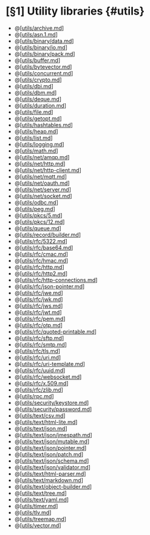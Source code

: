 [§1] Utility libraries {#utils}
=============

* @[[utils/archive.md](utils/archive.md)]
* @[[utils/asn.1.md](utils/asn.1.md)]
* @[[utils/binary/data.md](utils/binary/data.md)]
* @[[utils/binary/io.md](utils/binary/io.md)]
* @[[utils/binary/pack.md](utils/binary/pack.md)]
* @[[utils/buffer.md](utils/buffer.md)]
* @[[utils/bytevector.md](utils/bytevector.md)]
* @[[utils/concurrent.md](utils/concurrent.md)]
* @[[utils/crypto.md](utils/crypto.md)]
* @[[utils/dbi.md](utils/dbi.md)]
* @[[utils/dbm.md](utils/dbm.md)]
* @[[utils/deque.md](utils/deque.md)]
* @[[utils/duration.md](utils/duration.md)]
* @[[utils/file.md](utils/file.md)]
* @[[utils/getopt.md](utils/getopt.md)]
* @[[utils/hashtables.md](utils/hashtables.md)]
* @[[utils/heap.md](utils/heap.md)]
* @[[utils/list.md](utils/list.md)]
* @[[utils/logging.md](utils/logging.md)]
* @[[utils/math.md](utils/math.md)]
* @[[utils/net/amqp.md](utils/net/amqp.md)]
* @[[utils/net/http.md](utils/net/http.md)]
* @[[utils/net/http-client.md](utils/net/http-client.md)]
* @[[utils/net/mqtt.md](utils/net/mqtt.md)]
* @[[utils/net/oauth.md](utils/net/oauth.md)]
* @[[utils/net/server.md](utils/net/server.md)]
* @[[utils/net/socket.md](utils/net/socket.md)]
* @[[utils/odbc.md](utils/odbc.md)]
* @[[utils/peg.md](utils/peg.md)]
* @[[utils/pkcs/5.md](utils/pkcs/5.md)]
* @[[utils/pkcs/12.md](utils/pkcs/12.md)]
* @[[utils/queue.md](utils/queue.md)]
* @[[utils/record/builder.md](utils/record/builder.md)]
* @[[utils/rfc/5322.md](utils/rfc/5322.md)]
* @[[utils/rfc/base64.md](utils/rfc/base64.md)]
* @[[utils/rfc/cmac.md](utils/rfc/cmac.md)]
* @[[utils/rfc/hmac.md](utils/rfc/hmac.md)]
* @[[utils/rfc/http.md](utils/rfc/http.md)]
* @[[utils/rfc/http2.md](utils/rfc/http2.md)]
* @[[utils/rfc/http-connections.md](utils/rfc/http-connections.md)]
* @[[utils/rfc/json-pointer.md](utils/rfc/json-pointer.md)]
* @[[utils/rfc/jwe.md](utils/rfc/jwe.md)]
* @[[utils/rfc/jwk.md](utils/rfc/jwk.md)]
* @[[utils/rfc/jws.md](utils/rfc/jws.md)]
* @[[utils/rfc/jwt.md](utils/rfc/jwt.md)]
* @[[utils/rfc/pem.md](utils/rfc/pem.md)]
* @[[utils/rfc/otp.md](utils/rfc/otp.md)]
* @[[utils/rfc/quoted-printable.md](utils/rfc/quoted-printable.md)]
* @[[utils/rfc/sftp.md](utils/rfc/sftp.md)]
* @[[utils/rfc/smtp.md](utils/rfc/smtp.md)]
* @[[utils/rfc/tls.md](utils/rfc/tls.md)]
* @[[utils/rfc/uri.md](utils/rfc/uri.md)]
* @[[utils/rfc/uri-template.md](utils/rfc/uri-template.md)]
* @[[utils/rfc/uuid.md](utils/rfc/uuid.md)]
* @[[utils/rfc/websocket.md](utils/rfc/websocket.md)]
* @[[utils/rfc/x.509.md](utils/rfc/x.509.md)]
* @[[utils/rfc/zlib.md](utils/rfc/zlib.md)]
* @[[utils/rpc.md](utils/rpc.md)]
* @[[utils/security/keystore.md](utils/security/keystore.md)]
* @[[utils/security/password.md](utils/security/password.md)]
* @[[utils/text/csv.md](utils/text/csv.md)]
* @[[utils/text/html-lite.md](utils/text/html-lite.md)]
* @[[utils/text/json.md](utils/text/json.md)]
* @[[utils/text/json/jmespath.md](utils/text/json/jmespath.md)]
* @[[utils/text/json/mutable.md](utils/text/json/mutable.md)]
* @[[utils/text/json/pointer.md](utils/text/json/pointer.md)]
* @[[utils/text/json/patch.md](utils/text/json/patch.md)]
* @[[utils/text/json/schema.md](utils/text/json/schema.md)]
* @[[utils/text/json/validator.md](utils/text/json/validator.md)]
* @[[utils/text/html-parser.md](utils/text/html-parser.md)]
* @[[utils/text/markdown.md](utils/text/markdown.md)]
* @[[utils/text/object-builder.md](utils/text/object-builder.md)]
* @[[utils/text/tree.md](utils/text/tree.md)]
* @[[utils/text/yaml.md](utils/text/yaml.md)]
* @[[utils/timer.md](utils/timer.md)]
* @[[utils/tlv.md](utils/tlv.md)]
* @[[utils/treemap.md](utils/treemap.md)]
* @[[utils/vector.md](utils/vector.md)]
